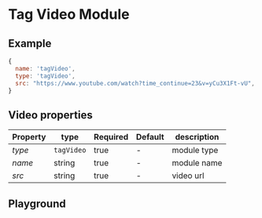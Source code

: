 
# Tag Video Module

## Example
```jsx
{
  name: 'tagVideo',
  type: 'tagVideo',
  src: "https://www.youtube.com/watch?time_continue=23&v=yCu3X1Ft-vU",
}
```

## Video properties

| Property    | type    | Required | Default | description    |
| ----------- | ------- | -------- | ------- | -------------- |
| *type*      | `tagVideo` | true     | -       | module type    |
| *name*      | string  | true     | -       | module name    |
| *src*       | string  | true     | -       | video url      |


## Playground
